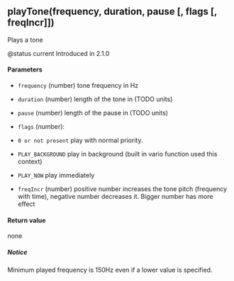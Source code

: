 <!-- This file was generated by the script. Do not edit it, any changes will be lost! -->

## playTone(frequency, duration, pause [, flags [, freqIncr]])



Plays a tone

@status current Introduced in 2.1.0


#### Parameters

* `frequency` (number) tone frequency in Hz

* `duration` (number) length of the tone in (TODO units)

* `pause` (number) length of the pause in (TODO units)

* `flags` (number):
 * `0 or not present` play with normal priority.
 * `PLAY_BACKGROUND` play in background (built in vario function used this context)
 * `PLAY_NOW` play immediately

* `freqIncr` (number) positive number increases the tone pitch (frequency with time),
negative number decreases it. Bigger number has more effect



#### Return value

none

##### Notice
Minimum played frequency is 150Hz even if a lower value is specified.


